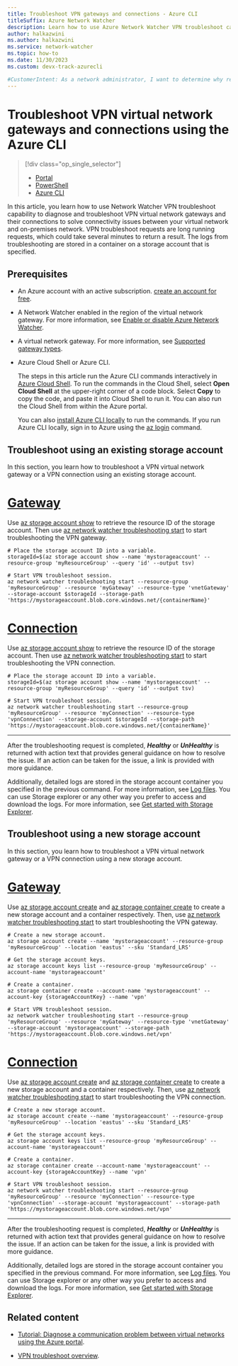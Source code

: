 ```yaml
---
title: Troubleshoot VPN gateways and connections - Azure CLI
titleSuffix: Azure Network Watcher
description: Learn how to use Azure Network Watcher VPN troubleshoot capability to troubleshoot VPN virtual network gateways and their connections using the Azure CLI.
author: halkazwini
ms.author: halkazwini
ms.service: network-watcher
ms.topic: how-to
ms.date: 11/30/2023
ms.custom: devx-track-azurecli

#CustomerIntent: As a network administrator, I want to determine why resources in a virtual network can't communicate with resources in a different virtual network over a VPN connection.
---
```


# Troubleshoot VPN virtual network gateways and connections using the Azure CLI

> [!div class="op_single_selector"]
> - [Portal](diagnose-communication-problem-between-networks.md)
> - [PowerShell](vpn-troubleshoot-powershell.md)
> - [Azure CLI](vpn-troubleshoot-cli.md)

In this article, you learn how to use Network Watcher VPN troubleshoot capability to diagnose and troubleshoot VPN virtual network gateways and their connections to solve connectivity issues between your virtual network and on-premises network. VPN troubleshoot requests are long running requests, which could take several minutes to return a result. The logs from troubleshooting are stored in a container on a storage account that is specified.

## Prerequisites

- An Azure account with an active subscription. [create an account for free](https://azure.microsoft.com/free/?WT.mc_id=A261C142F).

- A Network Watcher enabled in the region of the virtual network gateway. For more information, see [Enable or disable Azure Network Watcher](network-watcher-create.md?tabs=cli).

- A virtual network gateway. For more information, see [Supported gateway types](vpn-troubleshoot-overview.md#supported-gateway-types).

- Azure Cloud Shell or Azure CLI.
    
    The steps in this article run the Azure CLI commands interactively in [Azure Cloud Shell](/azure/cloud-shell/overview). To run the commands in the Cloud Shell, select **Open Cloud Shell** at the upper-right corner of a code block. Select **Copy** to copy the code, and paste it into Cloud Shell to run it. You can also run the Cloud Shell from within the Azure portal.
    
    You can also [install Azure CLI locally](/cli/azure/install-azure-cli) to run the commands. If you run Azure CLI locally, sign in to Azure using the [az login](/cli/azure/reference-index#az-login) command.

## Troubleshoot using an existing storage account

In this section, you learn how to troubleshoot a VPN virtual network gateway or a VPN connection using an existing storage account.

# [**Gateway**](#tab/gateway)

Use [az storage account show](/cli/azure/storage/account#az-storage-account-show) to retrieve the resource ID of the storage account. Then use [az network watcher troubleshooting start](/cli/azure/network/watcher/troubleshooting#az-network-watcher-troubleshooting-start) to start troubleshooting the VPN gateway.

```azurecli-interactive
# Place the storage account ID into a variable.
storageId=$(az storage account show --name 'mystorageaccount' --resource-group 'myResourceGroup' --query 'id' --output tsv)

# Start VPN troubleshoot session.
az network watcher troubleshooting start --resource-group 'myResourceGroup' --resource 'myGateway' --resource-type 'vnetGateway' --storage-account $storageId --storage-path 'https://mystorageaccount.blob.core.windows.net/{containerName}'
```

# [**Connection**](#tab/connection)

Use [az storage account show](/cli/azure/storage/account#az-storage-account-show) to retrieve the resource ID of the storage account. Then use [az network watcher troubleshooting start](/cli/azure/network/watcher/troubleshooting#az-network-watcher-troubleshooting-start) to start troubleshooting the VPN connection.

```azurecli-interactive
# Place the storage account ID into a variable.
storageId=$(az storage account show --name 'mystorageaccount' --resource-group 'myResourceGroup' --query 'id' --output tsv)

# Start VPN troubleshoot session.
az network watcher troubleshooting start --resource-group 'myResourceGroup' --resource 'myConnection' --resource-type 'vpnConnection' --storage-account $storageId --storage-path 'https://mystorageaccount.blob.core.windows.net/{containerName}'
```

---

After the troubleshooting request is completed, ***Healthy*** or ***UnHealthy*** is returned with action text that provides general guidance on how to resolve the issue. If an action can be taken for the issue, a link is provided with more guidance.

Additionally, detailed logs are stored in the storage account container you specified in the previous command. For more information, see [Log files](vpn-troubleshoot-overview.md#log-files). You can use Storage explorer or any other way you prefer to access and download the logs. For more information, see [Get started with Storage Explorer](../vs-azure-tools-storage-manage-with-storage-explorer.md). 

## Troubleshoot using a new storage account

In this section, you learn how to troubleshoot a VPN virtual network gateway or a VPN connection using a new storage account.

# [**Gateway**](#tab/gateway) 

Use [az storage account create](/cli/azure/storage/account#az-storage-account-create) and [az storage container create](/cli/azure/storage/container#az-storage-container-create) to create a new storage account and a container respectively. Then, use [az network watcher troubleshooting start](/cli/azure/network/watcher/troubleshooting#az-network-watcher-troubleshooting-start) to start troubleshooting the VPN gateway.

```azurecli-interactive
# Create a new storage account.
az storage account create --name 'mystorageaccount' --resource-group 'myResourceGroup' --location 'eastus' --sku 'Standard_LRS'

# Get the storage account keys.
az storage account keys list --resource-group 'myResourceGroup' --account-name 'mystorageaccount'

# Create a container.
az storage container create --account-name 'mystorageaccount' --account-key {storageAccountKey} --name 'vpn'

# Start VPN troubleshoot session.
az network watcher troubleshooting start --resource-group 'myResourceGroup' --resource 'myGateway' --resource-type 'vnetGateway' --storage-account 'mystorageaccount' --storage-path 'https://mystorageaccount.blob.core.windows.net/vpn'
```

# [**Connection**](#tab/connection)

Use [az storage account create](/cli/azure/storage/account#az-storage-account-create) and [az storage container create](/cli/azure/storage/container#az-storage-container-create) to create a new storage account and a container respectively. Then, use [az network watcher troubleshooting start](/cli/azure/network/watcher/troubleshooting#az-network-watcher-troubleshooting-start) to start troubleshooting the VPN connection.

```azurecli-interactive
# Create a new storage account.
az storage account create --name 'mystorageaccount' --resource-group 'myResourceGroup' --location 'eastus' --sku 'Standard_LRS'

# Get the storage account keys.
az storage account keys list --resource-group 'myResourceGroup' --account-name 'mystorageaccount'

# Create a container.
az storage container create --account-name 'mystorageaccount' --account-key {storageAccountKey} --name 'vpn'

# Start VPN troubleshoot session.
az network watcher troubleshooting start --resource-group 'myResourceGroup' --resource 'myConnection' --resource-type 'vpnConnection' --storage-account 'mystorageaccount' --storage-path 'https://mystorageaccount.blob.core.windows.net/vpn'
```

---

After the troubleshooting request is completed, ***Healthy*** or ***UnHealthy*** is returned with action text that provides general guidance on how to resolve the issue. If an action can be taken for the issue, a link is provided with more guidance.

Additionally, detailed logs are stored in the storage account container you specified in the previous command. For more information, see [Log files](vpn-troubleshoot-overview.md#log-files). You can use Storage explorer or any other way you prefer to access and download the logs. For more information, see [Get started with Storage Explorer](../vs-azure-tools-storage-manage-with-storage-explorer.md). 

## Related content

- [Tutorial: Diagnose a communication problem between virtual networks using the Azure portal](diagnose-communication-problem-between-networks.md).

- [VPN troubleshoot overview](vpn-troubleshoot-overview.md).